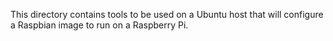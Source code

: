 This directory contains tools to be used on a Ubuntu host that will configure a
Raspbian image to run on a Raspberry Pi.
